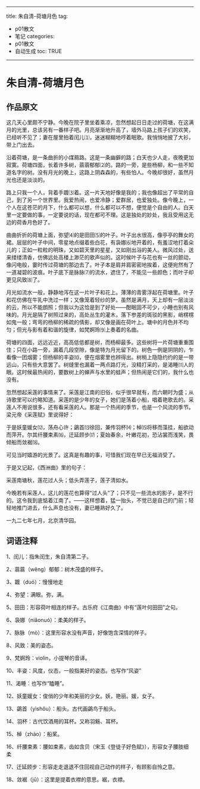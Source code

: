  ---
title: 朱自清-荷塘月色 
tag: 
- p01散文 
- 笔记
categories:
- p01散文 
- 自动生成
toc: TRUE
--- 
<h1 id="朱自清-荷塘月色">朱自清-荷塘月色</h1>
<h2 id="作品原文">作品原文</h2>
<p>这几天心里颇不宁静。今晚在院子里坐着乘凉，忽然想起日日走过的荷塘，在这满月的光里，总该另有一番样子吧。月亮渐渐地升高了，墙外马路上孩子们的欢笑，已经听不见了；妻在屋里拍着闰儿⑴，迷迷糊糊地哼着眠歌。我悄悄地披了大衫，带上门出去。</p>
<p>沿着荷塘，是一条曲折的小煤屑路。这是一条幽僻的路；白天也少人走，夜晚更加寂寞。荷塘四面，长着许多树，蓊蓊郁郁⑵的。路的一旁，是些杨柳，和一些不知道名字的树。没有月光的晚上，这路上阴森森的，有些怕人。今晚却很好，虽然月光也还是淡淡的。</p>
<p>路上只我一个人，背着手踱⑶着。这一片天地好像是我的；我也像超出了平常的自己，到了另一个世界里。我爱热闹，也爱冷静；爱群居，也爱独处。像今晚上，一个人在这苍茫的月下，什么都可以想，什么都可以不想，便觉是个自由的人。白天里一定要做的事，一定要说的话，现在都可不理。这是独处的妙处，我且受用这无边的荷香月色好了。</p>
<p>曲曲折折的荷塘上面，弥望⑷的是田田⑸的叶子。叶子出水很高，像亭亭的舞女的裙。层层的叶子中间，零星地点缀着些白花，有袅娜⑹地开着的，有羞涩地打着朵儿的；正如一粒粒的明珠，又如碧天里的星星，又如刚出浴的美人。微风过处，送来缕缕清香，仿佛远处高楼上渺茫的歌声似的。这时候叶子与花也有一丝的颤动，像闪电般，霎时传过荷塘的那边去了。叶子本是肩并肩密密地挨着，这便宛然有了一道凝碧的波痕。叶子底下是脉脉⑺的流水，遮住了，不能见一些颜色；而叶子却更见风致⑻了。</p>
<p>月光如流水一般，静静地泻在这一片叶子和花上。薄薄的青雾浮起在荷塘里。叶子和花仿佛在牛乳中洗过一样；又像笼着轻纱的梦。虽然是满月，天上却有一层淡淡的云，所以不能朗照；但我以为这恰是到了好处——酣眠固不可少，小睡也别有风味的。月光是隔了树照过来的，高处丛生的灌木，落下参差的斑驳的黑影，峭楞楞如鬼一般；弯弯的杨柳的稀疏的倩影，却又像是画在荷叶上。塘中的月色并不均匀；但光与影有着和谐的旋律，如梵婀玲⑼上奏着的名曲。</p>
<p>荷塘的四面，远远近近，高高低低都是树，而杨柳最多。这些树将一片荷塘重重围住；只在小路一旁，漏着几段空隙，像是特为月光留下的。树色一例是阴阴的，乍看像一团烟雾；但杨柳的丰姿⑽，便在烟雾里也辨得出。树梢上隐隐约约的是一带远山，只有些大意罢了。树缝里也漏着一两点路灯光，没精打采的，是渴睡⑾人的眼。这时候最热闹的，要数树上的蝉声与水里的蛙声；但热闹是它们的，我什么也没有。</p>
<p>忽然想起采莲的事情来了。采莲是江南的旧俗，似乎很早就有，而六朝时为盛；从诗歌里可以约略知道。采莲的是少年的女子，她们是荡着小船，唱着艳歌去的。采莲人不用说很多，还有看采莲的人。那是一个热闹的季节，也是一个风流的季节。梁元帝《采莲赋》里说得好：</p>
<p>于是妖童媛女⑿，荡舟心许；鷁首⒀徐回，兼传羽杯⒁；棹⒂将移而藻挂，船欲动而萍开。尔其纤腰束素⒃，迁延顾步⒄；夏始春余，叶嫩花初，恐沾裳而浅笑，畏倾船而敛裾⒅。</p>
<p>可见当时嬉游的光景了。这真是有趣的事，可惜我们现在早已无福消受了。</p>
<p>于是又记起，《西洲曲》里的句子：</p>
<p>采莲南塘秋，莲花过人头；低头弄莲子，莲子清如水。</p>
<p>今晚若有采莲人，这儿的莲花也算得“过人头”了；只不见一些流水的影子，是不行的。这令我到底惦着江南了。——这样想着，猛一抬头，不觉已是自己的门前；轻轻地推门进去，什么声息也没有，妻已睡熟好久了。</p>
<p>一九二七年七月，北京清华园。</p>
<h2 id="词语注释">词语注释</h2>
<p>1、闰儿：指朱闰生，朱自清第二子。</p>
<p>2、蓊蓊（wěng）郁郁：树木茂盛的样子。</p>
<p>3、踱（duó）：慢慢地走</p>
<p>4、弥望：满眼。弥，满。</p>
<p>5、田田：形容荷叶相连的样子。古乐府《江南曲》中有“莲叶何田田”之句。</p>
<p>6、袅娜（niǎonuó）：柔美的样子。</p>
<p>7、脉脉（mò）：这里形容水没有声音，好像饱含深情的样子。</p>
<p>8、风致：美的姿态。</p>
<p>9、梵婀玲：violin，小提琴的音译。</p>
<p>10、丰姿：风度，仪态，一般指美好的姿态。也写作“风姿”</p>
<p>11、渴睡：也写作“瞌睡”。</p>
<p>12、妖童媛女：俊俏的少年和美丽的少女。妖，艳丽。媛，女子。</p>
<p>13、鷁首（yìshǒu）：船头。古代画鷁鸟于船头。</p>
<p>14、羽杯：古代饮酒用的耳杯。又称羽觞、耳杯。</p>
<p>15、棹（zhào）：船桨。</p>
<p>16、纤腰束素：腰如束素，齿如含贝（宋玉《登徒子好色赋》），形容女子腰肢细柔</p>
<p>17、迁延顾步：形容走走退退不住回视自己动作的样子，有顾影自怜之意。</p>
<p>18、敛裾（jū）：这里是提着衣襟的意思。裾，衣襟。</p>
